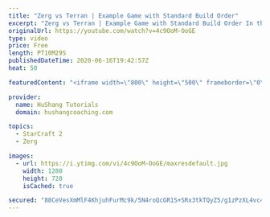 ```yaml
---
title: "Zerg vs Terran | Example Game with Standard Build Order"
excerpt: "Zerg vs Terran | Example Game with Standard Build Order In this guide we learn how to defend early Terran attacks.  Coaching -------------------------------------------------------------------------- Interested in Starcraft lessons? Check out my website! I would love to help you improve and reach your"
originalUrl: https://youtube.com/watch?v=4c9OoM-OoGE
type: video
price: Free
length: PT10M29S
publishedDateTime: 2020-06-16T19:42:57Z
heat: 50

featuredContent: "<iframe width=\"800\" height=\"500\" frameborder=\"0\" src=\"https://www.youtube.com/embed/4c9OoM-OoGE\" allow=\"accelerometer; autoplay; encrypted-media; gyroscope; picture-in-picture\" allowfullscreen></iframe>"

provider:
  name: HuShang Tutorials
  domain: hushangcoaching.com

topics:
  - StarCraft 2
  - Zerg

images:
  - url: https://i.ytimg.com/vi/4c9OoM-OoGE/maxresdefault.jpg
    width: 1280
    height: 720
    isCached: true

secured: "88CeVesXmMlF4KhjuhFurMc9k/5N4roQcGR1S+SRx3tkTQyZ5/g1zPzXL4vc43kHxVXqUW4q+Z4f7ka3rOifrYJaVfAzDmU7alpN6f96sdFcCTTemzwsbh3nkILlgIPP/3TXHvQ++2X318y5mYjwkXVqsvU67i4CU2uM5fkITDVIxwUO0sz68f4xYl7lmG3g+2MYlYCkWsAhgfKn1i3jbXMNEMWTk8fzfO3jCmejOp5mdG23eT7QOAPZrL3FGTiYV9fjXPpv0yEU/NgztM+WWEkpp2niMNPjOExHWAEPdEllh6/nTLY2XlsPjv0D4Ep3RHKczGV9qvTitKvi23FYMYwzRpF25cXh9/F8YUEiJSMAwere2f74W6eFG3rTfnn6IxlM7JONKP+2EcyEaRdB2gvXQ973BO+jJepkXfUu3Gs=;NJWVqxcQqa+08+CeCI18UQ=="
---
```


